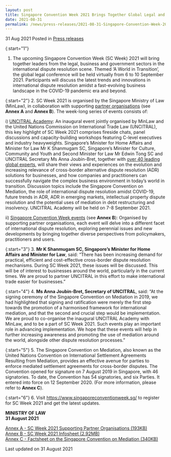 ```yaml
---
layout: post
title: Singapore Convention Week 2021 Brings Together Global Legal and Business Community 
date: 2021-08-31
permalink: /news/press-releases/2021-08-31-Singapore-Convention-Week-2021-brings-together-global-legal-business-community
---
```


31 Aug 2021 Posted in [Press releases](/news/press-releases)

{:start="1"}
1.	The upcoming Singapore Convention Week (SC Week) 2021 will bring together leaders from the legal, business and government sectors in the international dispute resolution scene. Themed ‘A World in Transition’, the global legal conference will be held virtually from 6 to 10 September 2021. Participants will discuss the latest trends and innovations in international dispute resolution amidst a fast-evolving business landscape in the COVID-19 pandemic era and beyond. 

{:start="2"}
2.	SC Week 2021 is organised by the Singapore Ministry of Law (MinLaw), in collaboration with supporting <a href="https://www.singaporeconventionweek.sg/partners.html" target="new">partner organisations</a> (see <b>Annex A</b> and <b>Annex B</b>). The week-long series of events consists of:  

   i)	<a href="https://www.singaporeconventionweek.sg/programme.html" target="new">UNCITRAL Academy</a>: An inaugural event jointly organised by MinLaw and the United Nations Commission on International Trade Law (UNCITRAL), this key highlight of SC Week 2021 comprises fireside chats, panel discussions and capacity-building workshops featuring C-level executives and industry heavyweights. Singapore’s Minister for Home Affairs and Minister for Law Mr K Shanmugam SC, Singapore’s Minister for Culture, Community and Youth and Second Minister for Law Mr Edwin Tong SC and UNCITRAL Secretary Ms Anna Joubin-Bret, together with <a href="http://www.singaporeconventionweek.sg/speakers.html">over 40 leading global experts</a>, will share their views and experiences on the evolution and increasing relevance of cross-border alternative dispute resolution (ADR) solutions for businesses, and how companies and practitioners can successfully navigate the complex business environment in today’s world in transition. Discussion topics include the Singapore Convention on Mediation, the role of international dispute resolution amidst COVID-19, future trends in ADR, ADR in emerging markets, intellectual property dispute resolution and the potential uses of mediation in debt restructuring and insolvency. UNCITRAL Academy will be held on 7-8 September 2021. 

   ii)	<a href="https://www.singaporeconventionweek.sg/event-schedule.html" target="new">Singapore Convention Week events</a> (see <b>Annex B</b>): Organised by supporting partner organisations, each event will delve into a different facet of international dispute resolution, exploring perennial issues and new developments by bringing together diverse perspectives from policymakers, practitioners and users. 

{:start="3"}
3.	<b>Mr K Shanmugam SC, Singapore’s Minister for Home Affairs and Minister for Law</b>, said: “There has been increasing demand for practical, efficient and cost-effective cross-border dispute resolution mechanisms. During SC Week 2021, these issues will be discussed. This will be of interest to businesses around the world, particularly in the current times. We are proud to partner UNCITRAL in this effort to make international trade easier for businesses.”

{:start="4"}
4.	<b>Ms Anna Joubin-Bret, Secretary of UNCITRAL</b>, said: “At the signing ceremony of the Singapore Convention on Mediation in 2019, we had highlighted that signing and ratification were merely the first step towards the promotion of a harmonised framework for international mediation, and that the second and crucial step would be implementation. We are proud to co-organise the inaugural UNCITRAL Academy with MinLaw, and to be a part of SC Week 2021. Such events play an important role in advancing implementation. We hope that these events will help in further increasing awareness and promoting the use of mediation around the world, alongside other dispute resolution processes.”

{:start="5"}
5.	The Singapore Convention on Mediation, also known as the United Nations Convention on International Settlement Agreements Resulting from Mediation, provides an effective avenue for parties to enforce mediated settlement agreements for cross-border disputes. The Convention opened for signature on 7 August 2019 in Singapore, with 46 signatories. To date, the Convention has 54 signatories, and six Parties. It entered into force on 12 September 2020. (For more information, please refer to <b>Annex C</b>).

{:start="6"}
6.	Visit <a href="https://www.singaporeconventionweek.sg/" target="new">https://www.singaporeconventionweek.sg/</a> to register for SC Week 2021 and get the latest updates.

**MINISTRY OF LAW**<br>
**31 August 2021**

[Annex A - SC Week 2021 Supporting Partner Organisations (193KB)](/files/AnnexA_SCWeekSupportingPartnerOrganisations.pdf)<br>
[Annex B - SC Week 2021 Infosheet (2.92MB)](/files/AnnexB_SCWeekInfosheet.pdf)<br>
[Annex C - Factsheet on the Singapore Convention on Mediation (340KB)](/files/AnnexC_FactsheetonSCM.pdf)<br>

<p class="right-side-updated">Last updated on 31 August 2021</p>
